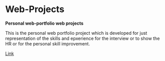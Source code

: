 # Web-Projects
**Personal web-portfolio web projects**

This is the personal web portfolio project which is developed for just representation of the skills and epxerience
for the interview or to show the HR or for the personal skill improvement.

[Link](https://ravindrakumaryadav.github.io/Web-Projects/PortfolioWebProject/index.html)

